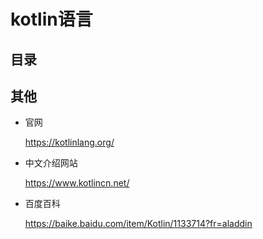 # kotlin语言
## 目录

## 其他
- 官网

    https://kotlinlang.org/

- 中文介绍网站

    https://www.kotlincn.net/

- 百度百科

    https://baike.baidu.com/item/Kotlin/1133714?fr=aladdin